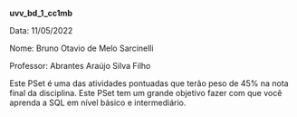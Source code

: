 **uvv_bd_1_cc1mb**

Data: 11/05/2022

Nome: Bruno Otavio de Melo Sarcinelli

Professor: Abrantes Araújo Silva Filho

Este PSet é uma das atividades pontuadas que terão peso de 45% na nota final da disciplina. Este PSet tem um grande objetivo fazer com que você aprenda a SQL em nível
básico e intermediário.
